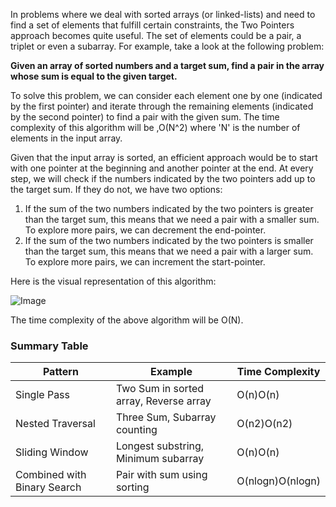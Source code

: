 In problems where we deal with sorted arrays (or linked-lists) and need to find a set of elements that fulfill certain constraints, the Two Pointers approach becomes quite useful. The set of elements could be a pair, a triplet or even a subarray. For example, take a look at the following problem:

**Given an array of sorted numbers and a target sum, find a pair in the array whose sum is equal to the given target.**

To solve this problem, we can consider each element one by one (indicated by the first pointer) and iterate through the remaining elements (indicated by the second pointer) to find a pair with the given sum. The time complexity of this algorithm will be ,O(N^2) where 'N' is the number of elements in the input array.

Given that the input array is sorted, an efficient approach would be to start with one pointer at the beginning and another pointer at the end. At every step, we will check if the numbers indicated by the two pointers add up to the target sum. If they do not, we have two options:

1. If the sum of the two numbers indicated by the two pointers is greater than the target sum, this means that we need a pair with a smaller sum. To explore more pairs, we can decrement the end-pointer.
2. If the sum of the two numbers indicated by the two pointers is smaller than the target sum, this means that we need a pair with a larger sum. To explore more pairs, we can increment the start-pointer.

Here is the visual representation of this algorithm:

![Image](https://www.designgurus.io/_next/image?url=https%3A%2F%2Fstorage.googleapis.com%2Fdownload%2Fstorage%2Fv1%2Fb%2Fdesigngurus-prod.appspot.com%2Fo%2FdocImages%252F638c9e2788f1e1c16f41c35c%252Fimg%3A2b3f8b7-54f6-dbac-75e3-6b30e7e2ceec.png%3Fgeneration%3D1670160116717567%26alt%3Dmedia&w=3840&q=75&dpl=dpl_7tDZU8noR7auHUZHgvC7k4YyL3ah)

The time complexity of the above algorithm will be O(N).

### **Summary Table**

|**Pattern**|**Example**|**Time Complexity**|
|---|---|---|
|Single Pass|Two Sum in sorted array, Reverse array|O(n)O(n)|
|Nested Traversal|Three Sum, Subarray counting|O(n2)O(n2)|
|Sliding Window|Longest substring, Minimum subarray|O(n)O(n)|
|Combined with Binary Search|Pair with sum using sorting|O(nlog⁡n)O(nlogn)|